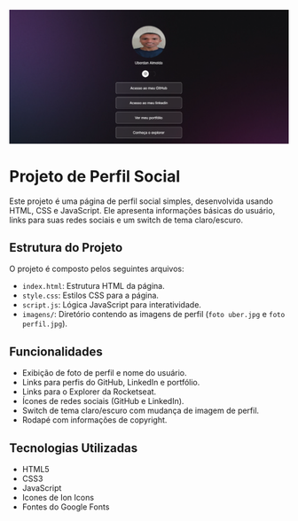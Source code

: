 ![Projeto Devlinks](imagens/devlink.png)

# Projeto de Perfil Social

Este projeto é uma página de perfil social simples, desenvolvida usando HTML, CSS e JavaScript. Ele apresenta informações básicas do usuário, links para suas redes sociais e um switch de tema claro/escuro.

## Estrutura do Projeto

O projeto é composto pelos seguintes arquivos:

* `index.html`: Estrutura HTML da página.
* `style.css`: Estilos CSS para a página.
* `script.js`: Lógica JavaScript para interatividade.
* `imagens/`: Diretório contendo as imagens de perfil (`foto uber.jpg` e `foto perfil.jpg`).

## Funcionalidades

* Exibição de foto de perfil e nome do usuário.
* Links para perfis do GitHub, LinkedIn e portfólio.
* Links para o Explorer da Rocketseat.
* Ícones de redes sociais (GitHub e LinkedIn).
* Switch de tema claro/escuro com mudança de imagem de perfil.
* Rodapé com informações de copyright.

## Tecnologias Utilizadas

* HTML5
* CSS3
* JavaScript
* Icones de Ion Icons
* Fontes do Google Fonts